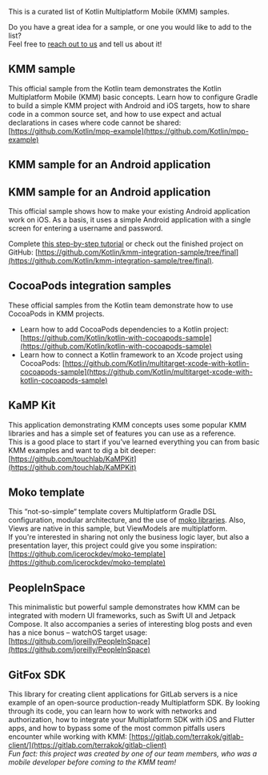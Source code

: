 [//]: # (title: Samples)
[//]: # (auxiliary-id: Samples)

This is a curated list of Kotlin Multiplatform Mobile (KMM) samples.  

Do you have a great idea for a sample, or one you would like to add to the list?  
Feel free to [reach out to us](mailto:kmm.feedback@kotlinlang.org) and tell us about it!


## KMM sample

This official sample from the Kotlin team demonstrates the Kotlin Multiplatform Mobile (KMM) basic concepts. 
Learn how to configure Gradle to build a simple KMM project with Android and iOS targets, how to share code in a common source set, and how to use expect and actual declarations in cases where code cannot be shared: [https://github.com/Kotlin/mpp-example](https://github.com/Kotlin/mpp-example)

## KMM sample for an Android application

## KMM sample for an Android application
This official sample shows how to make your existing Android application work on iOS. As a basis, it uses a simple Android application with a single screen for entering a username and password.

Complete [this step-by-step tutorial](integrate-in-existing-app.md) or check out the finished project on GitHub: [https://github.com/Kotlin/kmm-integration-sample/tree/final](https://github.com/Kotlin/kmm-integration-sample/tree/final).

## CocoaPods integration samples

These official samples from the Kotlin team demonstrate how to use CocoaPods in KMM projects.  
* Learn how to add CocoaPods dependencies to a Kotlin project: [https://github.com/Kotlin/kotlin-with-cocoapods-sample](https://github.com/Kotlin/kotlin-with-cocoapods-sample)  
* Learn how to connect a Kotlin framework to an Xcode project using CocoaPods: [https://github.com/Kotlin/multitarget-xcode-with-kotlin-cocoapods-sample](https://github.com/Kotlin/multitarget-xcode-with-kotlin-cocoapods-sample)

## KaMP Kit
This application demonstrating KMM concepts uses some popular KMM libraries and has a simple set of features you can use as a reference.  
This is  a good place to start if you’ve learned everything you can from basic KMM examples and want to dig a bit deeper: [https://github.com/touchlab/KaMPKit](https://github.com/touchlab/KaMPKit)

## Moko template

This “not-so-simple“ template covers Multiplatform Gradle DSL configuration, modular architecture, and the use of [moko libraries](https://moko.icerock.dev/). Also, Views are native  in this sample, but ViewModels are multiplatform.  
If you're interested in sharing not only the business logic layer, but also a presentation layer, this project could give you some inspiration: [https://github.com/icerockdev/moko-template](https://github.com/icerockdev/moko-template)

## PeopleInSpace

This minimalistic but powerful sample demonstrates how KMM can be integrated with modern UI frameworks, such as Swift UI and Jetpack Compose. It also accompanies a series of interesting blog posts and even has a nice bonus – watchOS target usage: [https://github.com/joreilly/PeopleInSpace](https://github.com/joreilly/PeopleInSpace)

## GitFox SDK

This library for creating client applications for GitLab servers is a nice example of an open-source production-ready Multiplatform SDK. By looking through its code, you can learn how to work with networks and authorization, how to integrate your Multiplatform SDK with iOS and Flutter apps, and how to bypass some of the most common pitfalls users encounter while working with KMM:
[https://gitlab.com/terrakok/gitlab-client/](https://gitlab.com/terrakok/gitlab-client)  
*Fun fact: this project was created by one of our team members, who was a mobile developer before coming to the KMM team!*
